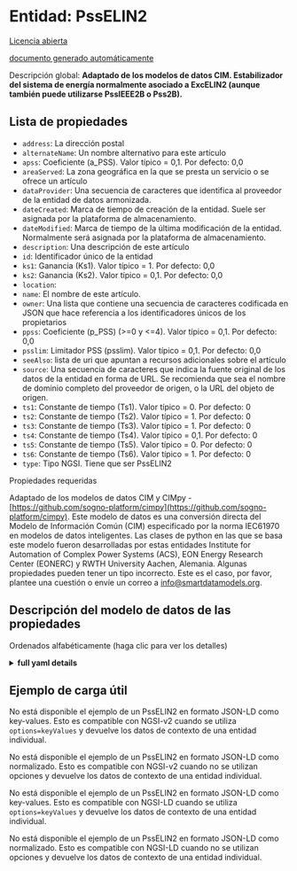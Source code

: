 Entidad: PssELIN2  
=================  
[Licencia abierta](https://github.com/smart-data-models//dataModel.EnergyCIM/blob/master/PssELIN2/LICENSE.md)  
[documento generado automáticamente](https://docs.google.com/presentation/d/e/2PACX-1vTs-Ng5dIAwkg91oTTUdt8ua7woBXhPnwavZ0FxgR8BsAI_Ek3C5q97Nd94HS8KhP-r_quD4H0fgyt3/pub?start=false&loop=false&delayms=3000#slide=id.gb715ace035_0_60)  
Descripción global: **Adaptado de los modelos de datos CIM. Estabilizador del sistema de energía normalmente asociado a ExcELIN2 (aunque también puede utilizarse PssIEEE2B o Pss2B).**  

## Lista de propiedades  

- `address`: La dirección postal  - `alternateName`: Un nombre alternativo para este artículo  - `apss`: Coeficiente (a_PSS).  Valor típico = 0,1. Por defecto: 0,0  - `areaServed`: La zona geográfica en la que se presta un servicio o se ofrece un artículo  - `dataProvider`: Una secuencia de caracteres que identifica al proveedor de la entidad de datos armonizada.  - `dateCreated`: Marca de tiempo de creación de la entidad. Suele ser asignada por la plataforma de almacenamiento.  - `dateModified`: Marca de tiempo de la última modificación de la entidad. Normalmente será asignada por la plataforma de almacenamiento.  - `description`: Una descripción de este artículo  - `id`: Identificador único de la entidad  - `ks1`: Ganancia (Ks1).  Valor típico = 1. Por defecto: 0,0  - `ks2`: Ganancia (Ks2).  Valor típico = 0,1. Por defecto: 0,0  - `location`:   - `name`: El nombre de este artículo.  - `owner`: Una lista que contiene una secuencia de caracteres codificada en JSON que hace referencia a los identificadores únicos de los propietarios  - `ppss`: Coeficiente (p_PSS) (>=0 y <=4).  Valor típico = 0,1. Por defecto: 0,0  - `psslim`: Limitador PSS (psslim).  Valor típico = 0,1. Por defecto: 0,0  - `seeAlso`: lista de uri que apuntan a recursos adicionales sobre el artículo  - `source`: Una secuencia de caracteres que indica la fuente original de los datos de la entidad en forma de URL. Se recomienda que sea el nombre de dominio completo del proveedor de origen, o la URL del objeto de origen.  - `ts1`: Constante de tiempo (Ts1).  Valor típico = 0. Por defecto: 0  - `ts2`: Constante de tiempo (Ts2).  Valor típico = 1. Por defecto: 0  - `ts3`: Constante de tiempo (Ts3).  Valor típico = 1. Por defecto: 0  - `ts4`: Constante de tiempo (Ts4).  Valor típico = 0,1. Por defecto: 0  - `ts5`: Constante de tiempo (Ts5).  Valor típico = 0. Por defecto: 0  - `ts6`: Constante de tiempo (Ts6).  Valor típico = 1. Por defecto: 0  - `type`: Tipo NGSI. Tiene que ser PssELIN2    
Propiedades requeridas  
Adaptado de los modelos de datos CIM y CIMpy - [https://github.com/sogno-platform/cimpy](https://github.com/sogno-platform/cimpy). Este modelo de datos es una conversión directa del Modelo de Información Común (CIM) especificado por la norma IEC61970 en modelos de datos inteligentes. Las clases de python en las que se basa este modelo fueron desarrolladas por estas entidades Institute for Automation of Complex Power Systems (ACS), EON Energy Research Center (EONERC) y RWTH University Aachen, Alemania. Algunas propiedades pueden tener un tipo incorrecto. Este es el caso, por favor, plantee una cuestión o envíe un correo a info@smartdatamodels.org.  
## Descripción del modelo de datos de las propiedades  
Ordenados alfabéticamente (haga clic para ver los detalles)  
<details><summary><strong>full yaml details</strong></summary>    
```yaml  
PssELIN2:    
  description: 'Adapted from CIM data models. Power system stabilizer typically associated with ExcELIN2 (though PssIEEE2B or Pss2B can also be used).'    
  properties:    
    address:    
      description: 'The mailing address'    
      properties:    
        addressCountry:    
          description: 'Property. The country. For example, Spain. Model:''https://schema.org/addressCountry'''    
          type: string    
        addressLocality:    
          description: 'Property. The locality in which the street address is, and which is in the region. Model:''https://schema.org/addressLocality'''    
          type: string    
        addressRegion:    
          description: 'Property. The region in which the locality is, and which is in the country. Model:''https://schema.org/addressRegion'''    
          type: string    
        postOfficeBoxNumber:    
          description: 'Property. The post office box number for PO box addresses. For example, 03578. Model:''https://schema.org/postOfficeBoxNumber'''    
          type: string    
        postalCode:    
          description: 'Property. The postal code. For example, 24004. Model:''https://schema.org/https://schema.org/postalCode'''    
          type: string    
        streetAddress:    
          description: 'Property. The street address. Model:''https://schema.org/streetAddress'''    
          type: string    
      type: Property    
      x-ngsi:    
        model: https://schema.org/address    
    alternateName:    
      description: 'An alternative name for this item'    
      type: Property    
    apss:    
      description: 'Coefficient (a_PSS).  Typical Value = 0.1. Default: 0.0'    
      type: number    
      x-ngsi:    
        model: https://schema.org/Number    
    areaServed:    
      description: 'The geographic area where a service or offered item is provided'    
      type: Property    
      x-ngsi:    
        model: https://schema.org/Text    
    dataProvider:    
      description: 'A sequence of characters identifying the provider of the harmonised data entity.'    
      type: Property    
    dateCreated:    
      description: 'Entity creation timestamp. This will usually be allocated by the storage platform.'    
      format: date-time    
      type: Property    
    dateModified:    
      description: 'Timestamp of the last modification of the entity. This will usually be allocated by the storage platform.'    
      format: date-time    
      type: Property    
    description:    
      description: 'A description of this item'    
      type: Property    
    id:    
      anyOf: &psselin2_-_properties_-_owner_-_items_-_anyof    
        - description: 'Property. Identifier format of any NGSI entity'    
          maxLength: 256    
          minLength: 1    
          pattern: ^[\w\-\.\{\}\$\+\*\[\]`|~^@!,:\\]+$    
          type: string    
        - description: 'Property. Identifier format of any NGSI entity'    
          format: uri    
          type: string    
      description: 'Unique identifier of the entity'    
      type: Property    
    ks1:    
      description: 'Gain (Ks1).  Typical Value = 1. Default: 0.0'    
      type: number    
      x-ngsi:    
        model: https://schema.org/Number    
    ks2:    
      description: 'Gain (Ks2).  Typical Value = 0.1. Default: 0.0'    
      type: number    
      x-ngsi:    
        model: https://schema.org/Number    
    location:    
      $id: https://geojson.org/schema/Geometry.json    
      $schema: "http://json-schema.org/draft-07/schema#"    
      oneOf:    
        - properties:    
            bbox:    
              items:    
                type: number    
              minItems: 4    
              type: array    
            coordinates:    
              items:    
                type: number    
              minItems: 2    
              type: array    
            type:    
              enum:    
                - Point    
              type: string    
          required:    
            - type    
            - coordinates    
          title: 'GeoJSON Point'    
          type: object    
        - properties:    
            bbox:    
              items:    
                type: number    
              minItems: 4    
              type: array    
            coordinates:    
              items:    
                items:    
                  type: number    
                minItems: 2    
                type: array    
              minItems: 2    
              type: array    
            type:    
              enum:    
                - LineString    
              type: string    
          required:    
            - type    
            - coordinates    
          title: 'GeoJSON LineString'    
          type: object    
        - properties:    
            bbox:    
              items:    
                type: number    
              minItems: 4    
              type: array    
            coordinates:    
              items:    
                items:    
                  items:    
                    type: number    
                  minItems: 2    
                  type: array    
                minItems: 4    
                type: array    
              type: array    
            type:    
              enum:    
                - Polygon    
              type: string    
          required:    
            - type    
            - coordinates    
          title: 'GeoJSON Polygon'    
          type: object    
        - properties:    
            bbox:    
              items:    
                type: number    
              minItems: 4    
              type: array    
            coordinates:    
              items:    
                items:    
                  type: number    
                minItems: 2    
                type: array    
              type: array    
            type:    
              enum:    
                - MultiPoint    
              type: string    
          required:    
            - type    
            - coordinates    
          title: 'GeoJSON MultiPoint'    
          type: object    
        - properties:    
            bbox:    
              items:    
                type: number    
              minItems: 4    
              type: array    
            coordinates:    
              items:    
                items:    
                  items:    
                    type: number    
                  minItems: 2    
                  type: array    
                minItems: 2    
                type: array    
              type: array    
            type:    
              enum:    
                - MultiLineString    
              type: string    
          required:    
            - type    
            - coordinates    
          title: 'GeoJSON MultiLineString'    
          type: object    
        - properties:    
            bbox:    
              items:    
                type: number    
              minItems: 4    
              type: array    
            coordinates:    
              items:    
                items:    
                  items:    
                    items:    
                      type: number    
                    minItems: 2    
                    type: array    
                  minItems: 4    
                  type: array    
                type: array    
              type: array    
            type:    
              enum:    
                - MultiPolygon    
              type: string    
          required:    
            - type    
            - coordinates    
          title: 'GeoJSON MultiPolygon'    
          type: object    
      title: 'GeoJSON Geometry'    
    name:    
      description: 'The name of this item.'    
      type: Property    
    owner:    
      description: 'A List containing a JSON encoded sequence of characters referencing the unique Ids of the owner(s)'    
      items:    
        anyOf: *psselin2_-_properties_-_owner_-_items_-_anyof    
        description: 'Property. Unique identifier of the entity'    
      type: Property    
    ppss:    
      description: 'Coefficient (p_PSS) (>=0 and <=4).  Typical Value = 0.1. Default: 0.0'    
      type: number    
      x-ngsi:    
        model: https://schema.org/Number    
    psslim:    
      description: 'PSS limiter (psslim).  Typical Value = 0.1. Default: 0.0'    
      type: number    
      x-ngsi:    
        model: https://schema.org/Number    
    seeAlso:    
      description: 'list of uri pointing to additional resources about the item'    
      oneOf:    
        - items:    
            format: uri    
            type: string    
          minItems: 1    
          type: array    
        - format: uri    
          type: string    
      type: Property    
    source:    
      description: 'A sequence of characters giving the original source of the entity data as a URL. Recommended to be the fully qualified domain name of the source provider, or the URL to the source object.'    
      type: Property    
    ts1:    
      description: 'Time constant (Ts1).  Typical Value = 0. Default: 0'    
      type: number    
      x-ngsi:    
        model: https://schema.org/Number    
    ts2:    
      description: 'Time constant (Ts2).  Typical Value = 1. Default: 0'    
      type: number    
      x-ngsi:    
        model: https://schema.org/Number    
    ts3:    
      description: 'Time constant (Ts3).  Typical Value = 1. Default: 0'    
      type: number    
      x-ngsi:    
        model: https://schema.org/Number    
    ts4:    
      description: 'Time constant (Ts4).  Typical Value = 0.1. Default: 0'    
      type: number    
      x-ngsi:    
        model: https://schema.org/Number    
    ts5:    
      description: 'Time constant (Ts5).  Typical Value = 0. Default: 0'    
      type: number    
      x-ngsi:    
        model: https://schema.org/Number    
    ts6:    
      description: 'Time constant (Ts6).  Typical Value = 1. Default: 0'    
      type: number    
      x-ngsi:    
        model: https://schema.org/Number    
    type:    
      description: 'NGSI type. It has to be PssELIN2'    
      enum:    
        - PssELIN2    
      type: Property    
  required: []    
  type: object    
```  
</details>    
## Ejemplo de carga útil  
No está disponible el ejemplo de un PssELIN2 en formato JSON-LD como key-values. Esto es compatible con NGSI-v2 cuando se utiliza `options=keyValues` y devuelve los datos de contexto de una entidad individual.  
No está disponible el ejemplo de un PssELIN2 en formato JSON-LD como normalizado. Esto es compatible con NGSI-v2 cuando no se utilizan opciones y devuelve los datos de contexto de una entidad individual.  
No está disponible el ejemplo de un PssELIN2 en formato JSON-LD como key-values. Esto es compatible con NGSI-LD cuando se utiliza `options=keyValues` y devuelve los datos de contexto de una entidad individual.  
No está disponible el ejemplo de un PssELIN2 en formato JSON-LD como normalizado. Esto es compatible con NGSI-LD cuando no se utilizan opciones y devuelve los datos de contexto de una entidad individual.  
